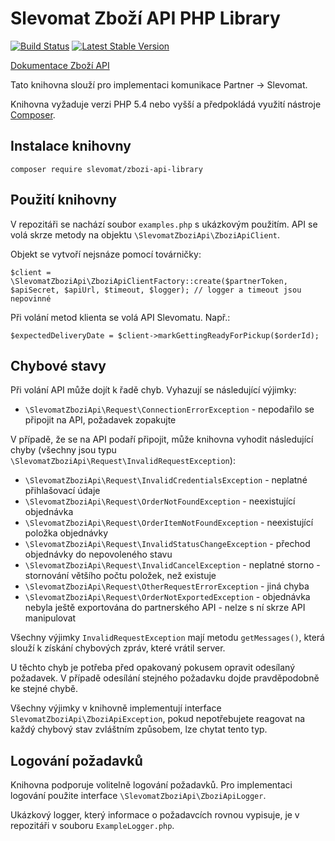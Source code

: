 Slevomat Zboží API PHP Library
======================

[![Build Status](https://travis-ci.org/slevomat/zbozi-api-php-library.svg)](https://travis-ci.org/slevomat/zbozi-api-php-library)
[![Latest Stable Version](https://poser.pugx.org/slevomat/zbozi-api-library/v/stable)](https://packagist.org/packages/slevomat/zbozi-api-library)

[Dokumentace Zboží API](http://docs.slevomatzbozi.apiary.io/)

Tato knihovna slouží pro implementaci komunikace Partner -> Slevomat.

Knihovna vyžaduje verzi PHP 5.4 nebo vyšší a předpokládá využití nástroje [Composer](https://getcomposer.org/).

Instalace knihovny
--------------------

```
composer require slevomat/zbozi-api-library
```

Použití knihovny
--------------------

V repozitáři se nachází soubor `examples.php` s ukázkovým použitím. API se volá skrze metody na objektu `\SlevomatZboziApi\ZboziApiClient`.

Objekt se vytvoří nejsnáze pomocí továrničky:

```
$client = \SlevomatZboziApi\ZboziApiClientFactory::create($partnerToken, $apiSecret, $apiUrl, $timeout, $logger); // logger a timeout jsou nepovinné
```

Při volání metod klienta se volá API Slevomatu. Např.:

```
$expectedDeliveryDate = $client->markGettingReadyForPickup($orderId);
```

Chybové stavy
----------------------

Při volání API může dojít k řadě chyb. Vyhazují se následující výjimky:

* `\SlevomatZboziApi\Request\ConnectionErrorException` - nepodařilo se připojit na API, požadavek zopakujte

V případě, že se na API podaří připojit, může knihovna vyhodit následující chyby (všechny jsou typu `\SlevomatZboziApi\Request\InvalidRequestException`):

* `\SlevomatZboziApi\Request\InvalidCredentialsException` - neplatné přihlašovací údaje
* `\SlevomatZboziApi\Request\OrderNotFoundException` - neexistující objednávka
* `\SlevomatZboziApi\Request\OrderItemNotFoundException` - neexistující položka objednávky
* `\SlevomatZboziApi\Request\InvalidStatusChangeException` - přechod objednávky do nepovoleného stavu
* `\SlevomatZboziApi\Request\InvalidCancelException` - neplatné storno - stornování většího počtu položek, než existuje
* `\SlevomatZboziApi\Request\OtherRequestErrorException` - jiná chyba
* `\SlevomatZboziApi\Request\OrderNotExportedException` - objednávka nebyla ještě exportována do partnerského API - nelze s ní skrze API manipulovat

Všechny výjimky `InvalidRequestException` mají metodu `getMessages()`, která slouží k získání chybových zpráv, které vrátil server.

U těchto chyb je potřeba před opakovaný pokusem opravit odesílaný požadavek. V případě odesílání stejného požadavku dojde pravděpodobně ke stejné chybě.

Všechny výjimky v knihovně implementují interface `SlevomatZboziApi\ZboziApiException`, pokud nepotřebujete reagovat na každý chybový stav zvláštním způsobem, lze chytat tento typ.

Logování požadavků
--------------------

Knihovna podporuje volitelně logování požadavků. Pro implementaci logování použite interface `\SlevomatZboziApi\ZboziApiLogger`.

Ukázkový logger, který informace o požadavcích rovnou vypisuje, je v repozitáři v souboru `ExampleLogger.php`.
